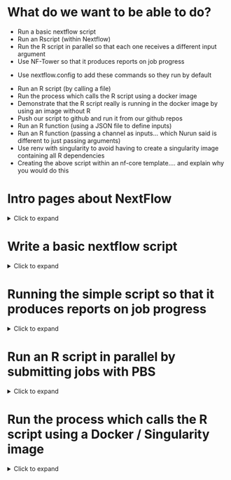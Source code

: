 # What do we want to be able to do?

* Run a basic nextflow script
* Run an Rscript (within Nextflow)
* Run the R script in parallel so that each one receives a different input argument
* Use NF-Tower so that it produces reports on job progress
- Use nextflow.config to add these commands so they run by default
* Run an R script (by calling a file)
* Run the process which calls the R script using a docker image
* Demonstrate that the R script really is running in the docker image by using an image without R
* Push our script to github and run it from our github repos
* Run an R function (using a JSON file to define inputs)
* Run an R function (passing a channel as inputs... which Nurun said is different to just passing arguments)
* Use renv with singularity to avoid having to create a singularity image containing all R dependencies
* Creating the above script within an nf-core template.... and explain why you would do this

# Intro pages about NextFlow
<details>
    <summary>
        Click to expand
    </summary><br>

    Start of doing the Quickstart: https://www.nextflow.io/
</details>

# Write a basic nextflow script
<details>
    <summary>
        Click to expand
    </summary><br>
    
Try running the first script from here: https://www.nextflow.io/docs/latest/getstarted.html#your-first-script

If you try running these on the HPC you will get an error. This is because by default it tries submitting the jobs to the HPC: tell it to use the local executor.

Create this file as tutorial.nf:

```
#!/usr/bin/env nextflow
params.str = 'Hello world!'
process splitLetters {
    executor ='local'
    output:
    file 'chunk_*' into letters
    """
    printf '${params.str}' | split -b 6 - chunk_
    """
}
process convertToUpper {
    executor = 'local'
    input:
    file x from letters.flatten()
    output:
    stdout result
    """
    cat $x | tr '[a-z]' '[A-Z]'
    """
}
result.view { it.trim() }
```

The first part of the script puts a variable called params.str into the global workspace

Nextflow then runs all 'process' functions in the order that they appear in the script

The first function, "splitLetters" does not have any inputs (but uses the global params variables)

Functions try running all code within the quote marks as the functions code... everything outside that explains inputs/outputs/environmments etc

The first function prints out the content of params.str and pipes this to the unix function "split"

The split function is explained here (http://www.theunixschool.com/2012/10/10-examples-of-split-command-in-unix.html)

It's splitting it's input into chunks of 6 bytes... then outputting them as seperate files. 
</details>

# Running the simple script so that it produces reports on job progress
<details>
    <summary>
        Click to expand
    </summary><br>
    
```
/nextflow run ./tutorial.nf -with-report -with-timeline -with-dag flowchart.png

```

If you then connect to the server with SMB (smb://rds.imperial.ac.uk/rds/user/nskene/home) then you can click report.html to see how the run went
</details>

# Run an R script in parallel by submitting jobs with PBS
<details>
    <summary>
        Click to expand
    </summary><br>

## Create the R script
    
Here's a typical template... inside the base directory where NF is run.. create a "bin" folder and put R scripts in there and run "chmod +x" on each of them... e.g. try to save this R script as save_dataset.R in the /bin/ folder: -

```
#!/usr/bin/env Rscript
args = commandArgs(trailingOnly=TRUE)
if (length(args) == 0) {
  stop("No dataset was specified.")
} else {
    dataset <- args[1]
}
sprintf("Loading dataset: %s", dataset)
do.call(data, list(x = eval(dataset)))
write.table(
    dataset, 
    file = paste0(dataset, ".tsv"), 
    sep = "\t", 
    col.names = TRUE, row.names = FALSE)
```

then run chmod +x save_dataset.R  on it

The script takes a string argument, i.e. 'iris' through the command line. It then loads that dataset and writes it to a file (if dataset='iris', then it saves the dataset as 'iris.tsv').

## Create the nextflow script which calls the R script

Edit tutorial.nf so it contains: -

```
#!/usr/bin/env nextflow
params.datasets = ['iris', 'mtcars']
process writeDataset {
    module 'R/3.4.0'
    executor = 'pbspro'
    clusterOptions = '-lselect=1:ncpus=1:mem=1Gb -l walltime=24:00:00 -V'
    tag "${dataset}"
    publishDir "$baseDir/data/", mode: 'copy', overwrite: false, pattern: "*.tsv"
    input:
    each dataset from params.datasets
    output:
    file '*.tsv' into datasets_ch
    """
    save_dataset.R ${dataset}
    """
}
```

The script runs the R script and also passes it a parameter from NF

For larger/more complex R scripts with multiple parameters, it's better to use the argparse package in R
</details>

# Run the process which calls the R script using a Docker / Singularity image
<details>
    <summary>
        Click to expand
    </summary><br>
The simplest way to do this is to tell it to use a docker hub image when you call the nextflow code, using an argument, i.e.

```
nextflow run test.nf -with-singularity "continuumio/miniconda"
```

Note that this pulls a docker image and converts it directly to a singularity image.


Alternatively,  create a file named ```nextflow.config``` in the current directory with:

```
process.container = 'continuumio/miniconda3' # the name of the image
singularity.enabled = true
singularity.cacheDir = 'work/singularity' #path to save the singularity images. can be changed to a shared folder
```

If you have access to the neurogenomics-lab shared workspace, then keep your images there so others can access them:

```
process.container = 'continuumio/miniconda3' # the name of the image
singularity.enabled = true
singularity.cacheDir = '~/projects/neurogenomics-lab' #path to save the singularity images. can be changed to a shared folder
```
</details>
